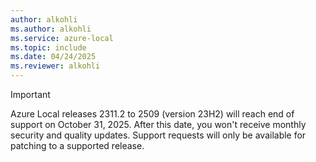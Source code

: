 ```yaml
---
author: alkohli
ms.author: alkohli
ms.service: azure-local
ms.topic: include
ms.date: 04/24/2025
ms.reviewer: alkohli
---
```


> [!IMPORTANT]
> Azure Local releases 2311.2 to 2509 (version 23H2) will reach end of support on October 31, 2025. After this date, you won't receive monthly security and quality updates. Support requests will only be available for patching to a supported release.